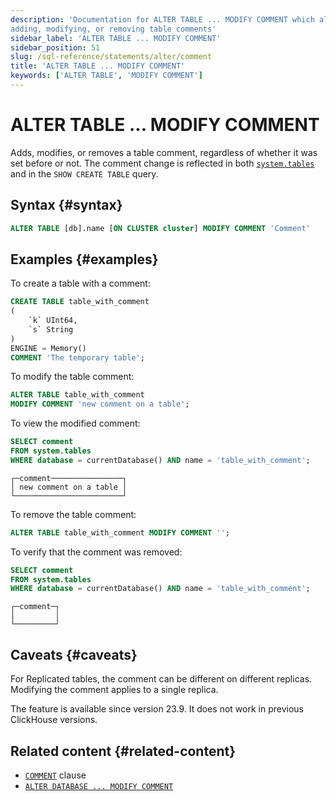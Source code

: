 ```yaml
---
description: 'Documentation for ALTER TABLE ... MODIFY COMMENT which allow
adding, modifying, or removing table comments'
sidebar_label: 'ALTER TABLE ... MODIFY COMMENT'
sidebar_position: 51
slug: /sql-reference/statements/alter/comment
title: 'ALTER TABLE ... MODIFY COMMENT'
keywords: ['ALTER TABLE', 'MODIFY COMMENT']
---
```


# ALTER TABLE ... MODIFY COMMENT

Adds, modifies, or removes a table comment, regardless of whether it was set
before or not. The comment change is reflected in both [`system.tables`](../../../operations/system-tables/tables.md)
and in the `SHOW CREATE TABLE` query.

## Syntax {#syntax}

```sql
ALTER TABLE [db].name [ON CLUSTER cluster] MODIFY COMMENT 'Comment'
```

## Examples {#examples}

To create a table with a comment:

```sql
CREATE TABLE table_with_comment
(
    `k` UInt64,
    `s` String
)
ENGINE = Memory()
COMMENT 'The temporary table';
```

To modify the table comment:

```sql
ALTER TABLE table_with_comment 
MODIFY COMMENT 'new comment on a table';
```

To view the modified comment:

```sql title="Query"
SELECT comment 
FROM system.tables 
WHERE database = currentDatabase() AND name = 'table_with_comment';
```

```text title="Response"
┌─comment────────────────┐
│ new comment on a table │
└────────────────────────┘
```

To remove the table comment:

```sql
ALTER TABLE table_with_comment MODIFY COMMENT '';
```

To verify that the comment was removed:

```sql title="Query"
SELECT comment 
FROM system.tables 
WHERE database = currentDatabase() AND name = 'table_with_comment';
```

```text title="Response"
┌─comment─┐
│         │
└─────────┘
```

## Caveats {#caveats}

For Replicated tables, the comment can be different on different replicas.
Modifying the comment applies to a single replica.

The feature is available since version 23.9. It does not work in previous
ClickHouse versions.

## Related content {#related-content}

- [`COMMENT`](/sql-reference/statements/create/table#comment-clause) clause
- [`ALTER DATABASE ... MODIFY COMMENT`](./database-comment.md)
